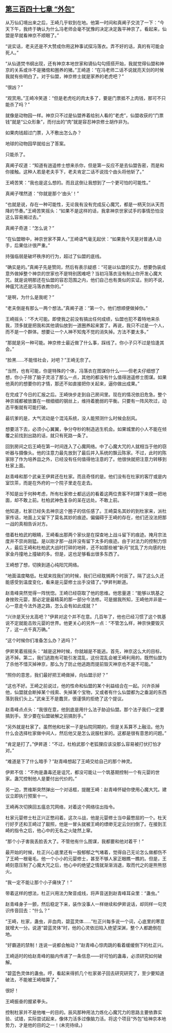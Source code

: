 ## [第三百四十七章 “外包”](https://www.xxbiquge.com/11_11207/8996774.html)


  从万仙幻境出来之后，王崎几乎软到在地。他第一时间和真阐子交流了一下：“今天下午，我终于确认为什么冯老师会毫不犹豫的决定决定轰平神京了。看起来，仙盟是早就看神京不顺眼了。”

  “说实话，老夫还是不大赞成你用这种事试探冯落衣。弄不好的话，真的有可能会死人。”

  “从仙道焚书纲出现，还有神京本地世家和谪仙勾勾搭搭开始，我就觉得仙盟和神京的关系或许不是猪倌和圈养的猪。”王崎道：“在冯老师二话不说就亮天剑的时候我就有些明白了。对于仙盟，神京修士就是家养的老虎吧？”

  “很凶？”

  “观赏用。”王崎冷笑道：“但是老虎吃的肉太多了，要是门票抵不上肉钱，那可不只能杀了吗？”

  就像是动物园一样。神京只不过是仙盟养着给别人看的“老虎”，仙盟收获的“门票钱”就是“公众形象”，而付出的“肉”就是容忍神京修士胡作非为。

  如果肉钱超过门票，入不敷出怎么办？

  地球的动物园早就给出了答案。

  只能杀了。

  真阐子叹道：“知道有逍遥修士想来杀你，但是第一反应不是去仙盟告密，而是和你接触。这种人若是老夫手下，老夫肯定二话不说找个由头将他斩了。”

  王崎苦笑：“我也是这么想的。而且这倒让我想到了一个更可怕的可能性。”

  真阐子嘿然道：“你就是那个‘由头’！”

  “也就是说，存在一种可能性，无论我有没有完成反心魔咒，都是一柄天剑从天而降的节奏。”王崎苦笑摇头：“如果不是这样的话，我拿神京世家试手的事情恐怕没这么容易揭过去。”

  真阐子奇道：“怎么说？”

  “在仙盟眼中，神京世家不算人。”王崎语气毫无起伏：“如果我今天是对普通人动手，后果估计很严重。”

  持强临弱是破坏秩序的行为，超过了仙盟的底线。

  “确实是的。”真阐子先是赞同，然后有表示疑惑：“可是以仙盟的实力，想要伪装成意外做掉整个神京的世家也不是特别困难吧？当初冯落衣没有制止你开发心魔大咒。就是说明那还在仙盟的容忍范围之内，他们自己也有类似的实证。别的不说，神瘟咒法还是冯落衣教你的。”

  “是啊，为什么是我呢？”

  “老夫倒是有那么一两个想法。”真阐子道：“第一个。他们想顺便做掉你。”

  王崎摇头：“不大可能。即使我之前没有搞出任何成绩，仙盟也犯不着特地来杀我，顶多就是把我和其他谪仙放到一道圈养起来罢了。再说，我只不过是一个人，而不是一个群体。想要让一个人神不知鬼不觉的消失掉。方法不要太多。”

  “那就是另一种可能。神京修士最近做了什么事，踩线了。你小子只不过是恰逢其会。”

  “脸黑……不能怪社会，对吧？”王崎无奈了。

  “当然，也有可能，你是特殊的个体，冯落衣在图谋你什么——但老夫仔细想了想，你小子除了脑子灵活了那么一点，其他的都没有什么值得逍遥修士图谋。如果他真的的想要你的才情，那还不如直接把你关起来，逼你做出成果。”

  在完成了今日的汇报之后。王崎快步走到自己房间里。现在的情况依旧危急。整个神京城都被放置在一根细细的钢丝上，维持着脆弱的平衡。只要有一阵风吹过，动态平衡就有可能打破。

  最坑爹的是，大气流动是个混沌系统，没人能预测什么时候会刮风。

  想要活下去，必须小心翼翼，争分夺秒的制造逃生机会。如果城里的小人不能在倾覆之前找到出路的话，就只有死路一条了。

  回到房间之后王崎在第一时间连入了心魔网络。中了心魔大咒的人就相当于他的窃听器与摄像头。他的注意力最先放到了最后并入系统的飘云陈家。不过，此时的陈家除了作为培养皿之外，已经没有任何值得他注意的了。他很快就把注意力转移到杜家上面。

  赵青峰和那个武亲王伊昇还在杜家。而且奇怪的是。他们没有在杜家的客厅或是内室饮茶，而是在外府的一个院子里走在走去。

  不知是出于何种考虑，所有杜家修士都远远的看着这两位贵客不时蹲下来摸一把地面，却不敢上前。杜柏武神色复杂的呆在远处。不敢上前。

  他知道，杜家已经失去神京这个圈子的信任感了。王崎莫名其妙的到杜家来，派杜家传话，地面上又留下了莫名其妙的痕迹。偏偏碍于王崎的存在，他们还没法把那一战的真相告诉对方。

  借着杜柏武的眼睛，王崎看出那两个家伙是在探查地上战斗留下的痕迹。掩月宗法度并不崇尚刚猛。是以刚才那一战并没有留下太多的痕迹。由于对法力的控制力惊人，最后王崎和杜柏武大战时打碎的地砖，还不如那些被“新月”扰乱了方向感的杜家金丹撞地上撞破的多。但是，这也足够看出很多东西了。

  王崎想了想，切换到道心纯阳咒网络。

  “地面温度略低。杜斌来找我们的时候，我们已经耽搁两个时辰了。隔了这么久还能感受到温度变化，看来是元婴修士出手没错了。”伊昇判断道。

  赵青峰突然觉得一阵恍惚。王崎已经窃取了他的思维。他思量道：“能够以筑基之身挫败元婴，那必定是最精英的那一部分今法修。可是据我所知，王崎他并非是一心一意走今法外道之路，怎么会有如此成就？”

  “兴许是天分太高吧？”伊昇对这个并不在意。几百年了，他也已经习惯了这个筑基说不定就能击败元婴的世界。他更关心的另外一点：“不管怎么样，神京快要毁灭了，这一点千真万确。”

  “这个时候你们准备怎么办？逃吗？”

  伊昇笑着摇摇头：“越是这种时候，你就越是不能逃。首先，神京这么大的目标，逃不掉。第二，我们逃跑有可能引发混乱，这份混乱会被王崎利用的。既然仙盟为了杀他不惜灭掉神京，那么为了防止他逃跑而提前毁灭神京也不是不可能。”

  “照你的意思，我们最好把王崎做掉，向仙盟示好？”

  “这也不好。王崎之前说过，他的性命和仙盟的某个利益结合在一起。兴许杀掉他，仙盟就会断掉某个线索、失掉某个宝物，又或者有什么仙盟都为之垂涎的东西落到我们头上。”武亲王不是蠢货，很谨慎的拒绝了这个提议。

  赵青峰点点头：“我很在意，他到底是用什么法子胁迫仙盟。那个法子我们一定要搞到手。至少要在仙盟破解之前搞到手。”

  “另外就是杜家了。虽然他和杜家一子是仙院同期的，但是关系算不上融洽。他为什么会选择杜家做中间人，然后他又是怎么说服杜家的。这都是很有意思的问题。”

  “肯定是打了。”伊昇道：“不过，杜柏武那个老狐狸应该没那么容易被打伏打怕才对。”

  “难道是下了什么暗手？”赵青峰想起了王崎交给自己的那个神灵。

  伊昇不信：“不拘是蛊毒还是诅咒，都没可能让一个筑基期控制一个有元婴的世家。蛊咒控制他人是要付出代价的。”

  另一边，贾维斯突然弹出一个对话框，提醒王崎：赵青峰怀疑你使用心魔大咒。建议立即执行预案十一。

  王崎再次切换回五瘟总咒网络，对着这个网络往出指令。

  杜家元婴修士杜正兴正憋闷着。这次斗战，他是元婴修士当中最憋屈的一个。杜天行好歹还和王崎过了靓照，他是一冒头就被王崎的缥缈无定云剑扫倒了。在接到王崎的指令之后，他心中的无名之火陡然上窜。

  “那个小子害我丢脸丢大了。不管他有什么图谋，我都要和他对着干！”

  最开始的时候，杜正兴心底里还有一股郁郁之气堵着，觉得自己无论怎么做都伤不了王崎一根毫毛。他一个小小的元婴修士，甚至不够人家正眼瞧一瞧的。但是，王崎刻意压制了心魔大咒之后，他心中的绝望之情就渐渐消退，取而代之的是熊熊怒火。

  “我一定不能让那个小子痛快了！”

  带着这样的想法，杜正兴用法力聚音成线，将声音送到赵青峰耳朵里：“蛊虫。”

  赵青峰身子一颤，然后稳定下来，装作没事人一样继续和伊昇说话，却同样一句灵识传音回去：“什么？”

  “王崎，杜家，蛊虫，非血肉，碧蓝灵体……”杜正兴每多说一个词，心底里的寒意就增大一分。说道“碧蓝灵体”时，他的心灵依旧陷入绝望深渊，整个人都跪倒在地。

  “好霸道的禁制！连说一说都会触动？”赵青峰心惊肉跳的看着缓缓倒下的杜正兴。

  王崎适时的给赵青峰的脑内传递了一条信息——好可怕的蛊毒，必须研究如何破解。

  “碧蓝色灵体的蛊虫。哼，看起来得抓几个杜家弟子回去研究研究了，至少要知道破法，不能被王崎暗算了。”

  很好！

  王崎振奋的握紧拳头。

  控制杜家并不是他唯一的目的。辰风那种用法力炼化心魔咒力的思路主要依靠实验、试错，实际尝试起来，像体力活多过像脑力活。将这个项目“外包”给神京本地势力，才是他的目的之一！(未完待续。)
